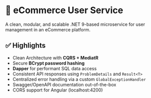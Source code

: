 # 🛒 eCommerce User Service

A clean, modular, and scalable .NET 9-based microservice for user management in an eCommerce platform.

## ✅ Highlights

- Clean Architecture with **CQRS + MediatR**
- Secure **BCrypt password hashing**
- **Dapper** for performant SQL data access
- Consistent API responses using `ProblemDetails` and `Result<T>`
- Centralized error handling via a custom `GlobalExceptionHandler`
- Swagger/OpenAPI documentation out-of-the-box
- CORS support for Angular (localhost:4200)
